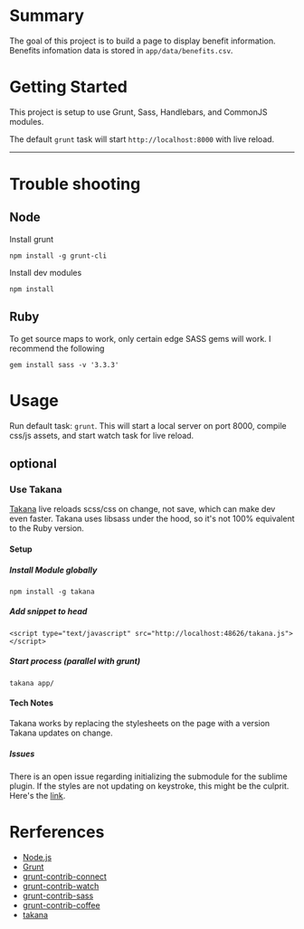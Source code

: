 # Summary
The goal of this project is to build a page to display benefit information. Benefits infomation data is stored in `app/data/benefits.csv`.

# Getting Started
This project is setup to use Grunt, Sass, Handlebars, and CommonJS modules.

The default `grunt` task will start `http://localhost:8000` with live reload.







---

# Trouble shooting
## Node

Install grunt

    npm install -g grunt-cli

Install dev modules

    npm install


## Ruby

To get source maps to work, only certain edge SASS gems will work. I recommend the following

    gem install sass -v '3.3.3'


# Usage
Run default task: `grunt`. This will start a local server on port 8000, compile css/js assets, and start watch task for live reload.

## optional

### Use Takana
[Takana](http://usetakana.com/) live reloads scss/css on change, not save, which can make dev even faster. Takana uses libsass under the hood, so it's not 100% equivalent to the Ruby version.

#### Setup
##### Install Module globally

    npm install -g takana

##### Add snippet to head

    <script type="text/javascript" src="http://localhost:48626/takana.js"></script>

##### Start process (parallel with grunt)

    takana app/

#### Tech Notes
Takana works by replacing the stylesheets on the page with a version Takana updates on change.

##### Issues
There is an open issue regarding initializing the submodule for the sublime plugin. If the styles are not updating on keystroke, this might be the culprit. Here's the [link](https://github.com/mechio/takana/issues/16).


# Rerferences
- [Node.js](http://nodejs.org/)
- [Grunt](http://gruntjs.com/)
- [grunt-contrib-connect](https://github.com/gruntjs/grunt-contrib-connect)
- [grunt-contrib-watch](https://github.com/gruntjs/grunt-contrib-watch)
- [grunt-contrib-sass](https://github.com/gruntjs/grunt-contrib-sass)
- [grunt-contrib-coffee](https://github.com/gruntjs/grunt-contrib-coffee)
- [takana](https://github.com/mechio/takana)
